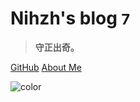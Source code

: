 # **Nihzh's blog <small>7</small>**

> **守正出奇。**

[GitHub](https://github.com/nihzh)
[About Me](/README)

<!-- 背景图片 -->
<!-- ![](_media/bg.png) -->

<!-- 背景色 -->
![color](#b6dec0)
